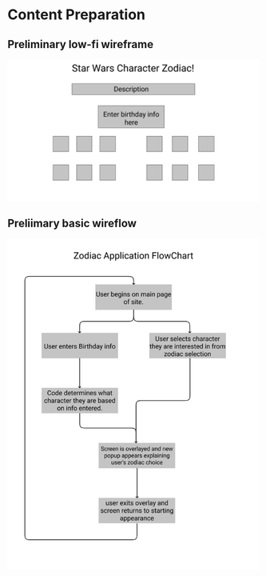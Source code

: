 # Content Preparation

## Preliminary low-fi wireframe

![wireframe](wireframe.jpg)

## Preliimary basic wireflow

![wireflow](wireflow.jpg)


